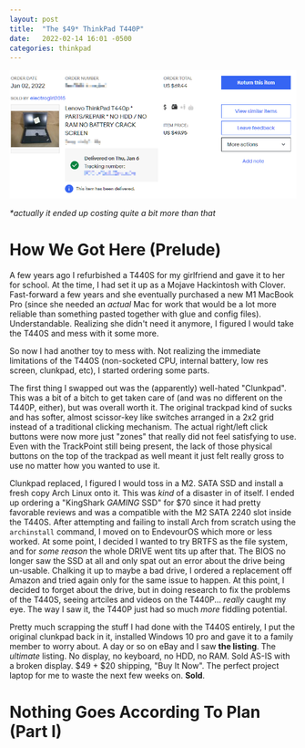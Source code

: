 ```yaml
---
layout: post
title:  "The $49* ThinkPad T440P"
date:   2022-02-14 16:01 -0500
categories: thinkpad
---
```

![stinky](https://github.com/tiduscrying/tiduscrying.github.io/raw/main/_images/t440p/Snipaste_2022-02-14_16-15-51.png)

_*actually it ended up costing quite a bit more than that_

# How We Got Here (Prelude)
A few years ago I refurbished a T440S for my girlfriend and gave it to her for school. At the time, I had set it up as a Mojave Hackintosh with Clover. Fast-forward a few years and she eventually purchased a new M1 MacBook Pro (since she needed an _actual_ Mac for work that would be a lot more reliable than something pasted together with glue and config files). Understandable. Realizing she didn't need it anymore, I figured I would take the T440S and mess with it some more. 

So now I had another toy to mess with. Not realizing the immediate limitations of the T440S (non-socketed CPU, internal battery, low res screen, clunkpad, etc), I started ordering some parts. 

The first thing I swapped out was the (apparently) well-hated "Clunkpad". This was a bit of a bitch to get taken care of (and was no different on the T440P, either), but was overall worth it. The original trackpad kind of sucks and has softer, almost scissor-key like switches arranged in a 2x2 grid instead of a traditional clicking mechanism. The actual right/left click buttons were now more just "zones" that really did not feel satisfying to use. Even with the TrackPoint still being present, the lack of those physical buttons on the top of the trackpad as well meant it just felt really gross to use no matter how you wanted to use it.

Clunkpad replaced, I figured I would toss in a M2. SATA SSD and install a fresh copy Arch Linux onto it. This was _kind_ of a disaster in of itself. I ended up ordering a "KingShark *GAMING* SSD" for $70 since it had pretty favorable reviews and was a compatible with the M2 SATA 2240 slot inside the T440S. After attempting and failing to install Arch from scratch using the `archinstall` command, I moved on to EndevourOS which more or less worked. At some point, I decided I wanted to try BRTFS as the file system, and for _some reason_ the whole DRIVE went tits up after that. The BIOS no longer saw the SSD at all and only spat out an error about the drive being un-usable. Chalking it up to maybe a bad drive, I ordered a replacement off Amazon and tried again only for the same issue to happen. At this point, I decided to forget about the drive, but in doing research to fix the problems of the T440S, seeing artciles and videos on the T440P... _really_ caught my eye. The way I saw it, the T440P just had so much _more_ fiddling potential.

Pretty much scrapping the stuff I had done with the T440S entirely, I put the original clunkpad back in it, installed Windows 10 pro and gave it to a family member to worry about. 
A day or so on eBay and I saw **the listing**. The _ultimate_ listing. No display, no keyboard, no HDD, no RAM. Sold AS-IS with a broken display. $49 + $20 shipping, "Buy It Now". The perfect project laptop for me to waste the next few weeks on. **Sold**. 

# Nothing Goes According To Plan (Part I)

